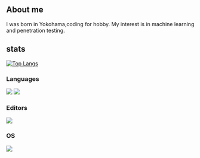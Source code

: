 ## About me
I was born in Yokohama,coding for hobby.
My interest is in machine learning and penetration testing.

## stats
 
[![Top Langs](https://github-readme-stats.vercel.app/api/top-langs/?username=woofyboss1&layout=compact&theme=dracula)](https://github.com/anuraghazra/github-readme-stats)

### Languages
![](https://img.shields.io/badge/Java-007396?labelColor=yellow&logo=Java)
![](https://img.shields.io/badge/Ruby-CC342D?labelColor=red&logo=Ruby)

### Editors
![](https://img.shields.io/badge/InteliJ%20Idea%Ultimate-000000?labelColor=black&logo=Intelij%20Idea%20Ultimate)

### OS
![](https://img.shields.io/badge/Kali%20Linux-557C94?labelColor=blue&logo=IKali%20Linux)

